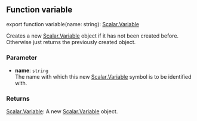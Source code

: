 ## Function variable

<declaration>

export function variable(name: string): [Scalar.Variable](reference/v/0.2.1/quantities/Scalar.Variable)

</declaration>

Creates a new [Scalar.Variable](reference/v/0.2.1/quantities/Scalar.Variable) object if it has not been created before.
Otherwise just returns the previously created object.

### Parameter
* **name**: `string`<br>
 The name with which this new [Scalar.Variable](reference/v/0.2.1/quantities/Scalar.Variable) symbol
 is to be identified with.

### Returns
[Scalar.Variable](reference/v/0.2.1/quantities/Scalar.Variable): A new [Scalar.Variable](reference/v/0.2.1/quantities/Scalar.Variable) object.